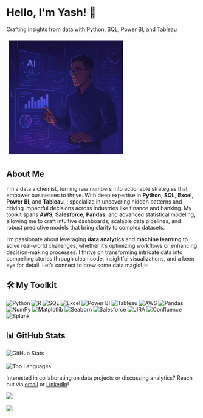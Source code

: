 <!DOCTYPE html>
<html lang="en">
<head>
  <meta charset="UTF-8">
  <meta name="viewport" content="width=device-width, initial-scale=1.0">
</head>
<body>
  <div class="container">
    <!-- Header Section -->
    <div class="text-center mb-8">
      <h1 class="text-4xl font-bold glow">Hello, I'm Yash! 👋</h1>
      <p class="text-xl mt-2 text-gray-300">Crafting insights from data with Python, SQL, Power BI, and Tableau</p>
<!--       <img src="https://media.tenor.com/uF7aJqxcM6QAAAAi/digital-skola-bertalenta-digital.gif" alt="Data Animation" style="width: 300px; border: 2px solid #ffffff; border-radius: 8px; padding: 5px; box-shadow: 0 0 8px rgba(255, 255, 255, 0.3);"> -->
      <img src="https://github.com/yash-makadia/yash-makadia/blob/master/20250421_2203_Futuristic%20Data%20Analyst_simple_compose_01jsdkpwwyeh0rjt0krdw5rd6w.png" alt="Data Illustration" style="width: 300px; border: 2px solid #ffffff; border-radius: 8px; padding: 5px; box-shadow: 0 0 8px rgba(255, 255, 255, 0.3);">
    </div>
    <!-- About Section -->
    <div class="bg-gray-800 rounded-lg p-6 mb-8 shadow-lg">
      <h2 class="text-2xl font-semibold mb-4">About Me</h2>
      <p class="text-gray-300 leading-relaxed">
        I'm a data alchemist, turning raw numbers into actionable strategies that empower businesses to thrive. With deep expertise in <strong>Python</strong>, <strong>SQL</strong>, <strong>Excel</strong>, <strong>Power BI</strong>, and <strong>Tableau</strong>, I specialize in uncovering hidden patterns and driving impactful decisions across industries like finance and banking. My toolkit spans <strong>AWS</strong>, <strong>Salesforce</strong>, <strong>Pandas</strong>, and advanced statistical modeling, allowing me to craft intuitive dashboards, scalable data pipelines, and robust predictive models that bring clarity to complex datasets.
      </p>
      <p class="text-gray-300 mt-4">
        I’m passionate about leveraging <strong>data analytics</strong> and <strong>machine learning</strong> to solve real-world challenges, whether it’s optimizing workflows or enhancing decision-making processes. I thrive on transforming intricate data into compelling stories through clean code, insightful visualizations, and a keen eye for detail. Let’s connect to brew some data magic! ✨
      </p>
    </div>
    <!-- Skills Section -->
    <div style="margin-bottom: 20px;">
  <h2>🛠️ My Toolkit</h2>
  <p>
    <img src="https://img.shields.io/badge/-Python-3776AB?logo=python&logoColor=white&style=flat" alt="Python">
    <img src="https://img.shields.io/badge/-R-276DC3?logo=r&logoColor=white&style=flat" alt="R">
    <img src="https://img.shields.io/badge/-SQL-4479A1?logo=postgresql&logoColor=white&style=flat" alt="SQL">
    <img src="https://img.shields.io/badge/-Excel-217346?logo=microsoft-excel&logoColor=white&style=flat" alt="Excel">
    <img src="https://img.shields.io/badge/-Power%20BI-F2C811?logo=powerbi&logoColor=black&style=flat" alt="Power BI">
    <img src="https://img.shields.io/badge/-Tableau-E97627?logo=tableau&logoColor=white&style=flat" alt="Tableau">
    <img src="https://img.shields.io/badge/-AWS-232F3E?logo=amazonaws&logoColor=white&style=flat" alt="AWS">
    <img src="https://img.shields.io/badge/-Pandas-150458?logo=pandas&logoColor=white&style=flat" alt="Pandas">
    <img src="https://img.shields.io/badge/-NumPy-013243?logo=numpy&logoColor=white&style=flat" alt="NumPy">
    <img src="https://img.shields.io/badge/-Matplotlib-11557C?logo=python&logoColor=white&style=flat" alt="Matplotlib">
    <img src="https://img.shields.io/badge/-Seaborn-1E90FF?logo=python&logoColor=white&style=flat" alt="Seaborn">
    <img src="https://img.shields.io/badge/-Salesforce-00A1E0?logo=salesforce&logoColor=white&style=flat" alt="Salesforce">
    <img src="https://img.shields.io/badge/-JIRA-0052CC?logo=jira&logoColor=white&style=flat" alt="JIRA">
    <img src="https://img.shields.io/badge/-Confluence-172B4D?logo=confluence&logoColor=white&style=flat" alt="Confluence">
    <img src="https://img.shields.io/badge/-Splunk-000000?logo=splunk&logoColor=white&style=flat" alt="Splunk">
  </p>
</div>
    <!-- Stats Section -->
    <div class="mb-8">
      <h2 class="text-2xl font-semibold mb-4">📊 GitHub Stats</h2>
      <img src="https://github-readme-stats.vercel.app/api?username=yash-makadia&show_icons=true&theme=transparent&count_private=true&line_height=27" alt="GitHub Stats" class="stats-img">
      <br><br>
      <img src="https://github-readme-stats.vercel.app/api/top-langs/?username=yash-makadia&layout=compact&theme=transparent&hide=glsl" alt="Top Languages" class="stats-img">
    </div>
    <!-- Call to Action -->
    <div class="text-center">
      <p class="text-gray-300 mb-4">Interested in collaborating on data projects or discussing analytics? Reach out via <a href="mailto:yashmakadia1908@gmail.com" class="text-blue-400 hover:underline">email</a> or <a href="https://www.linkedin.com/in/yashmakadia07/" class="text-blue-400 hover:underline">LinkedIn</a>!</p>
      <a href="https://github.com/antonkomarev/github-profile-views-counter">
    <img src="https://komarev.com/ghpvc/?username=yash-makadia&style=for-the-badge">
      </a>

[Ÿ HŸPE]: https://yhype.me
[GitHub Profile Views Counter]: https://github.com/antonkomarev/github-profile-views-counter

![](https://hit.yhype.me/github/profile?account_id=1849174)
    </div>
  </div>
</body>
</html>
